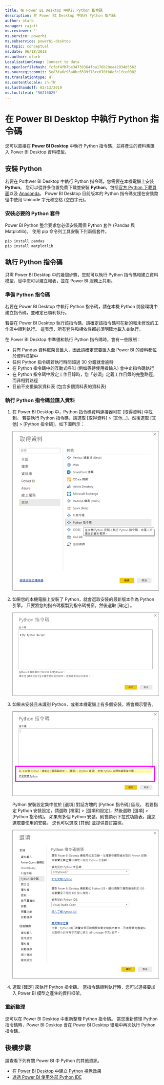 ```yaml
---
title: 在 Power BI Desktop 中執行 Python 指令碼
description: 在 Power BI Desktop 中執行 Python 指令碼
author: otarb
manager: rajatt
ms.reviewer: ''
ms.service: powerbi
ms.subservice: powerbi-desktop
ms.topic: conceptual
ms.date: 06/18/2018
ms.author: otarb
LocalizationGroup: Connect to data
ms.openlocfilehash: fcfbf4fb7be34739364fba176b28ea42934d5562
ms.sourcegitcommit: 5e83fa6c93a0bc6599f76cc070fb0e5c1fce0082
ms.translationtype: HT
ms.contentlocale: zh-TW
ms.lasthandoff: 02/13/2019
ms.locfileid: "56216025"
---
```

# <a name="run-python-scripts-in-power-bi-desktop"></a>在 Power BI Desktop 中執行 Python 指令碼
您可以直接在 **Power BI Desktop** 中執行 Python 指令碼，並將產生的資料集匯入 Power BI Desktop 資料模型。

## <a name="install-python"></a>安裝 Python
若要在 Po木wer BI Desktop 中執行 Python 指令碼，您需要在本機電腦上安裝 **Python**。 您可以從許多位置免費下載並安裝 **Python**，包括[官方 Python 下載頁面](https://www.python.org/)以及 [Anaconda](https://anaconda.org/anaconda/python/)。 Power BI Desktop 目前版本的 Python 指令碼支援在安裝路徑中使用 Unicode 字元和空格 (空白字元)。

### <a name="install-required-python-packages"></a>安裝必要的 Python 套件
Power BI Python 整合要求您必須安裝兩個 Python 套件 (Pandas 與 Matplotlib)。  使用 pip 命令列工具安裝下列兩個套件，

```
pip install pandas
pip install matplotlib
```

## <a name="run-python-scripts"></a>執行 Python 指令碼
只需 Power BI Desktop 中的幾個步驟，您就可以執行 Python 指令碼和建立資料模型，從中您可以建立報表，並在 Power BI 服務上共用。

### <a name="prepare-a-python-script"></a>準備 Python 指令碼
若要在 Power BI Desktop 中執行 Python 指令碼，請在本機 Python 開發環境中建立指令碼，並確定已順利執行。

若要在 Power BI Desktop 執行該指令碼，請確定該指令碼可在新的和未修改的工作區中順利執行。 這表示，所有套件和相依性都必須明確地載入並執行。

在 Power BI Desktop 中準備和執行 Python 指令碼時，會有一些限制：

* 只有 Pandas 資料框架會匯入，因此請確定您要匯入至 Power BI 的資料都位於資料框架中
* 任何 Python 指令碼若執行時間超過 30 分鐘就會逾時
* 在 Python 指令碼中的互動式呼叫 (例如等待使用者輸入) 會中止指令碼執行
* 在 Python 指令碼中設定工作目錄時，您「必須」定義工作目錄的完整路徑，而非相對路徑
* 目前不支援巢狀資料表 (包含多個資料表的資料表) 

### <a name="run-your-python-script-and-import-data"></a>執行 Python 指令碼並匯入資料
1. 在 Power BI Desktop 中，Python 指令碼資料連接器可在 [取得資料] 中找到。 若要執行 Python 指令碼，請選取 [取得資料] &gt; [其他...]，然後選取 [其他] &gt; [Python 指令碼]，如下圖所示：
   
   ![](media/desktop-python-scripts/python-scripts-1.png)
2. 如果您的本機電腦上安裝了 Python，就會選取安裝的最新版本作為 Python 引擎。 只要將您的指令碼複製到指令碼視窗，然後選取 [確定] 。
   
   ![](media/desktop-python-scripts/python-scripts-2.png)
3. 如果未安裝且未識別 Python，或者本機電腦上有多個安裝，將會顯示警告。
   
   ![](media/desktop-python-scripts/python-scripts-3.png)
   
   Python 安裝設定集中位於 [選項] 對話方塊的 [Python 指令碼] 區段。 若要指定 Python 安裝設定，請選取 [檔案] > [選項和設定]，然後選取 [選項] > [Python 指令碼]。 如果有多個 Python 安裝，則會顯示下拉式功能表，讓您選取要使用的安裝。 您也可以選取 [其他] 並提供自訂路徑。
   
   ![](media/desktop-python-scripts/python-scripts-4.png)
4. 選取 [確定] 來執行 Python 指令碼。 當指令碼順利執行時，您可以選擇要加入 Power BI 模型之產生的資料框架。

### <a name="refresh"></a>重新整理
您可以在 Power BI Desktop 中重新整理 Python 指令碼。 當您重新整理 Python 指令碼時，Power BI Desktop 會在 Power BI Desktop 環境中再次執行 Python 指令碼。

## <a name="next-steps"></a>後續步驟
請查看下列有關 Power BI 中 Python 的其他資訊。

* [在 Power BI Desktop 中建立 Python 視覺效果](desktop-python-visuals.md)
* [透過 Power BI 使用外部 Python IDE](desktop-python-ide.md)
